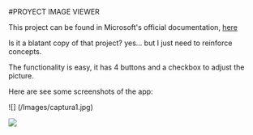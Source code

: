 #PROYECT IMAGE VIEWER

This project can be found in Microsoft's official documentation, [here](https://learn.microsoft.com/es-es/visualstudio/get-started/csharp/tutorial-windows-forms-picture-viewer-layout?view=vs-2022)

Is it a blatant copy of that project? yes... but I just need to reinforce concepts.

The functionality is easy, it has 4 buttons and a checkbox to adjust the picture.

Here are see some screenshots of the app:

![] (/Images/captura1.jpg)

![](/Images/captura2.jpg)